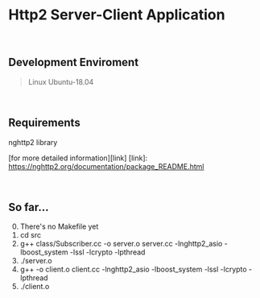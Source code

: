 # Http2 Server-Client Application
<br>

## Development Enviroment

>Linux Ubuntu-18.04

<br>

## Requirements

nghttp2 library

[for more detailed information][link]
[link]: https://nghttp2.org/documentation/package_README.html  

<br>

## So far... 

0. There's no Makefile yet
1. cd src
2. g++ class/Subscriber.cc -o server.o server.cc -lnghttp2_asio -lboost_system -lssl -lcrypto -lpthread 
3. ./server.o
4.  g++ -o client.o client.cc -lnghttp2_asio -lboost_system -lssl -lcrypto -lpthread
5. ./client.o